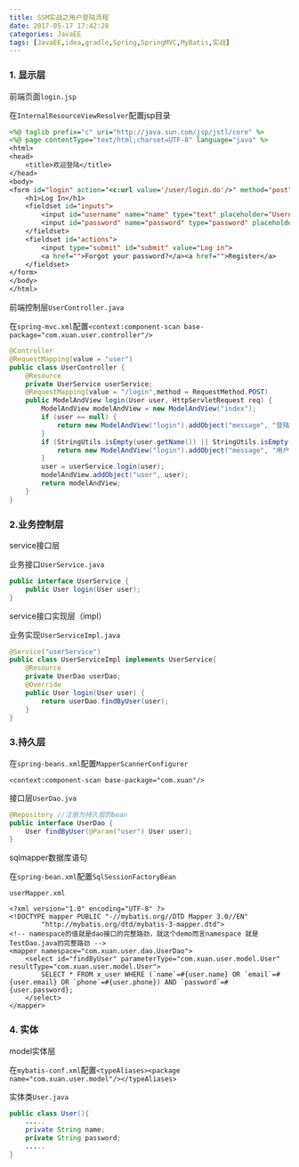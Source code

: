 ```yaml
---
title: SSM实战之用户登陆流程
date: 2017-05-17 17:42:28
categories: JavaEE
tags: [JavaEE,idea,gradle,Spring,SpringMVC,MyBatis,实战]
---
```


### 1. 显示层

前端页面`login.jsp`

在`InternalResourceViewResolver`配置jsp目录

```jsp
<%@ taglib prefix="c" uri="http://java.sun.com/jsp/jstl/core" %>
<%@ page contentType="text/html;charset=UTF-8" language="java" %>
<html>
<head>
    <title>欢迎登陆</title>
</head>
<body>
<form id="login" action="<c:url value='/user/login.do'/>" method="post">
    <h1>Log In</h1>
    <fieldset id="inputs">
        <input id="username" name="name" type="text" placeholder="Username" autofocus required>
        <input id="password" name="password" type="password" placeholder="Password" required>
    </fieldset>
    <fieldset id="actions">
        <input type="submit" id="submit" value="Log in">
        <a href="">Forgot your password?</a><a href="">Register</a>
    </fieldset>
</form>
</body>
</html>
```

前端控制层`UserController.java`

在`spring-mvc.xml`配置`<context:component-scan base-package="com.xuan.user.controller"/>`

```java
@Controller
@RequestMapping(value = "user")
public class UserController {
    @Resource
    private UserService userService;
  	@RequestMapping(value = "/login",method = RequestMethod.POST)
    public ModelAndView login(User user, HttpServletRequest req) {
        ModelAndView modelAndView = new ModelAndView("index");
        if (user == null) {
            return new ModelAndView("login").addObject("message", "登陆信息不能为空！");
        }
        if (StringUtils.isEmpty(user.getName()) || StringUtils.isEmpty(user.getPassword())){
            return new ModelAndView("login").addObject("message", "用户名或密码不能为空！");
        }
        user = userService.login(user);
        modelAndView.addObject("user", user);
        return modelAndView;
    }
}
```

### 2.业务控制层

service接口层

业务接口`UserService.java`

```java
public interface UserService {
    public User login(User user);
}
```

service接口实现层（impl）

业务实现`UserServiceImpl.java`

```java
@Service("userService")
public class UserServiceImpl implements UserService{
    @Resource
    private UserDao userDao;
    @Override
    public User login(User user) {
        return userDao.findByUser(user);
    }
}
```

### 3.持久层

在`spring-beans.xml`配置`MapperScannerConfigurer`

```
<context:component-scan base-package="com.xuan"/>
```

接口层`UserDao.jva`

```java
@Repository //注册为持久层的bean
public interface UserDao {
    User findByUser(@Param("user") User user);
}
```

sqlmapper数据库语句

在`spring-bean.xml`配置`SqlSessionFactoryBean`

`userMapper.xml`

```xml-dtd
<?xml version="1.0" encoding="UTF-8" ?>
<!DOCTYPE mapper PUBLIC "-//mybatis.org//DTD Mapper 3.0//EN"
        "http://mybatis.org/dtd/mybatis-3-mapper.dtd">
<!-- namespace的值就是dao接口的完整路劲，就这个demo而言namespace 就是TestDao.java的完整路劲 -->
<mapper namespace="com.xuan.user.dao.UserDao">
    <select id="findByUser" parameterType="com.xuan.user.model.User" resultType="com.xuan.user.model.User">
        SELECT * FROM x_user WHERE (`name`=#{user.name} OR `email`=#{user.email} OR `phone`=#{user.phone}) AND `password`=#{user.password};
    </select>
</mapper>
```

###  4. 实体

model实体层

在`mybatis-conf.xml`配置`<typeAliases><package name="com.xuan.user.model"/></typeAliases>`

实体类`User.java`

```java
public class User(){
  	.....
    private String name;
    private String password;
  	.....
}
```


